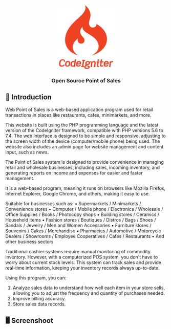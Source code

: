 <p align="center"><img src="asset/codeigniter-logo-svgrepo-com.svg" alt="Open Source Point of Sale Logo" width="auto" height="200"></p>
<h3 align="center">Open Source Point of Sales</h3>

## 👋 Introduction

Web Point of Sales is a web-based application program used for retail transactions in places like restaurants, cafes, minimarkets, and more.

This website is built using the PHP programming language and the latest version of the CodeIgniter framework, compatible with PHP versions 5.6 to 7.4. The web interface is designed to be simple and responsive, adjusting to the screen width of the device (computer/mobile phone) being used. The website also includes an admin page for website management and content input, such as news.

The Point of Sales system is designed to provide convenience in managing retail and wholesale businesses, including sales, incoming inventory, and generating reports on income and expenses for easier and faster management.

It is a web-based program, meaning it runs on browsers like Mozilla Firefox, Internet Explorer, Google Chrome, and others, making it easy to use.

Suitable for businesses such as:
▪ Supermarkets / Minimarkets / Convenience stores
▪ Computer / Mobile phone / Electronics / Wholesale / Office Supplies / Books / Photocopy shops
▪ Building stores / Ceramics / Household items
▪ Fashion stores / Boutiques / Distros / Bags / Shoes / Sandals / Jewelry / Men and Women Accessories
▪ Furniture stores / Souvenirs / Cakes / Merchandise
▪ Pharmacies / Automotive / Motorcycle Dealers / Showrooms / Employee Cooperatives / Cafes / Restaurants
▪ And other business sectors

Traditional cashier systems require manual monitoring of commodity inventory. However, with a computerized POS system, you don't have to worry about current stock levels. This system can track sales and provide real-time information, keeping your inventory records always up-to-date.

Using this program, you can:
1. Analyze sales data to understand how well each item in your store sells, allowing you to adjust the frequency and quantity of purchases needed.
2. Improve billing accuracy.
3. Store sales data records.

## 🖥️ Screenshoot
